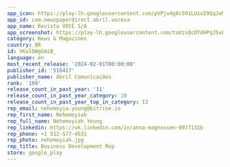 ```yaml
---
app_icon: https://play-lh.googleusercontent.com/pVPjvAg8c501LUzuI9QqJeM0feHs__qQmZlTBtq4AAjcNK8VLpjl-2A6WJUMxWXFXA
app_id: com.newspaperdirect.abril.vocesa
app_name: Revista VOCÊ S/A
app_screenshot: https://play-lh.googleusercontent.com/taVzsQcDTdHPqJ5uP8G9wY2uumWvHsGfaAHb1dGQdBshor8EbZdaJqLpA7LBEDbVJFQ
category: News & Magazines
country: BR
id: VKulOWgG6iB_
language: en
most_recent_release: '2024-02-01T00:00:00'
publisher_id: '516417'
publisher_name: Abril Comunicações
rank: '199'
release_count_in_past_year: '11'
release_count_in_past_year_category: 10
release_count_in_past_year_top_in_category: 13
rep_email: nehemoyia.young@bitrise.io
rep_first_name: Nehemoyiah
rep_full_name: Nehemoyiah Young
rep_linkedin: https://uk.linkedin.com/in/anna-magnussen-0977131b
rep_phone: +1 512-577-4531
rep_photo: nehemoyiah.jpg
rep_title: Business Development Rep
store: google_play
---
```


